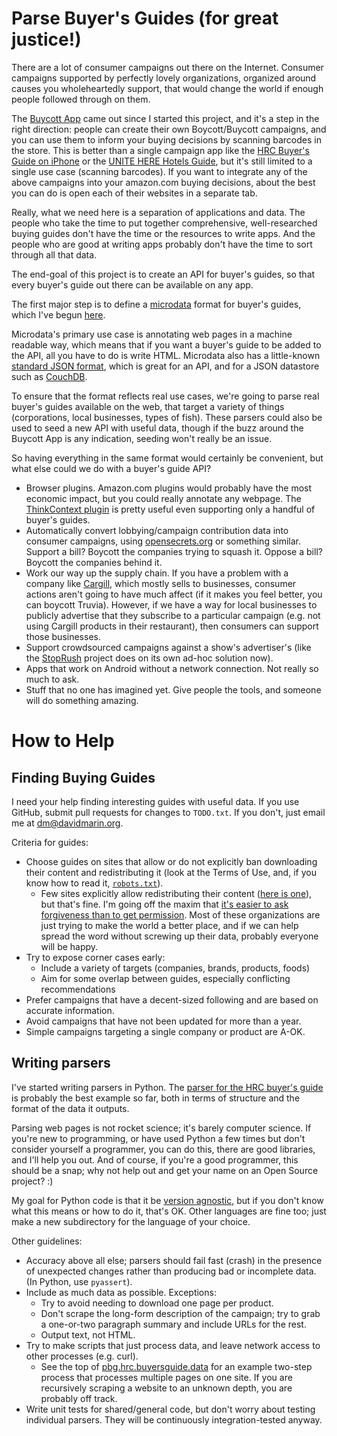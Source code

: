 Parse Buyer's Guides (for great justice!)
========================================

There are a lot of consumer campaigns out there on the Internet. Consumer
campaigns supported by perfectly lovely organizations, organized around
causes you wholeheartedly support, that would change the world if enough
people followed through on them.

The [Buycott App](http://www.buycott.com) came out since I started this project,
and it's a step in the right direction: people can create their own Boycott/Buycott
campaigns, and you can use them to inform your buying decisions by scanning barcodes
in the store. This is better than a single campaign app like the [HRC Buyer's Guide on
iPhone](https://itunes.apple.com/us/app/hrc-foundation-buying-for/id345618414?mt=8) or
the [UNITE HERE Hotels Guide](https://itunes.apple.com/us/app/hotels-guide/id557229771?mt=8), but it's still limited to a single use case (scanning barcodes). If you want to
integrate any of the above campaigns into your amazon.com buying decisions, about the best
you can do is open each of their websites in a separate tab.

Really, what we need here is a separation of applications and data. The people who
take the time to put together comprehensive, well-researched buying guides don't have the
time or the resources to write apps. And the people who are good at writing apps probably
don't have the time to sort through all that data.

The end-goal of this project is to create an API for buyer's guides, so that every
buyer's guide out there can be available on any app.

The first major step is to define a [microdata](http://schema.org/docs/gs.html) format for buyer's guides, which I've begun [here](http://htmlpreview.github.io/?https://github.com/davidmarin/pbg/blob/master/schema/BuyersGuide).

Microdata's primary use case is annotating web pages in
a machine readable way, which means that if you want a buyer's guide to be added to
the API, all you have to do is write HTML. Microdata also has a little-known [standard
JSON format](http://www.whatwg.org/specs/web-apps/current-work/multipage/microdata.html#json), which is great for an API, and for a JSON datastore such as [CouchDB](http://couchdb.apache.org/).

To ensure that the format reflects real use cases, we're going to parse real buyer's guides
available on the web, that target a variety of things (corporations, local businesses,
types of fish). These parsers could also be used to seed a new API with useful data, though if the buzz around the Buycott App is any indication, seeding won't really be
an issue.

So having everything in the same format would certainly be convenient, but what else could
we do with a buyer's guide API?

* Browser plugins. Amazon.com plugins would probably have the most economic impact, but
  you could really annotate any webpage. The [ThinkContext plugin](http://thinkcontext.org/)
  is pretty useful even supporting only a handful of buyer's guides.
* Automatically convert lobbying/campaign contribution data into consumer campaigns, using
  [opensecrets.org](http://www.opensecrets.org/) or something similar. Support a bill?
  Boycott the companies trying to squash it. Oppose a bill? Boycott the companies behind it.
* Work our way up the supply chain. If you have a problem with a company like [Cargill](http://www.cargill.com/), which mostly sells to businesses, consumer actions aren't going to have much affect (if it makes you feel better, you can boycott Truvia). However, if we have a way for local businesses to publicly advertise that they subscribe to a particular campaign (e.g. not using Cargill products in their restaurant), then consumers can support those businesses.
* Support crowdsourced campaigns against a show's advertiser's (like the [StopRush](http://stoprush.net) project does on its own ad-hoc solution now).
* Apps that work on Android without a network connection. Not really so much to ask.
* Stuff that no one has imagined yet. Give people the tools, and someone will do something amazing.

How to Help
===========

Finding Buying Guides
---------------------

I need your help finding interesting guides with useful data. If you use
GitHub, submit pull requests for changes to `TODO.txt`. If you don't, just
email me at <dm@davidmarin.org>.

Criteria for guides:
* Choose guides on sites that allow or do not explicitly ban downloading their
content and redistributing it (look at the Terms of Use, and, if you know how
to read it, [`robots.txt`](http://en.wikipedia.org/wiki/Robots_exclusion_standard)).
  * Few sites explicitly allow redistributing their content ([here is one](http://www.edf.org/about/this-site/copyright)), but that's fine. I'm going off the maxim that [it's easier to ask forgiveness than to get permission](http://en.wikiquote.org/wiki/Grace_Hopper). Most of these organizations are just trying to
make the world a better place, and if we can help spread the word without
screwing up their data, probably everyone will be happy.
* Try to expose corner cases early:
  * Include a variety of targets (companies, brands, products, foods)
  * Aim for some overlap between guides, especially conflicting recommendations
* Prefer campaigns that have a decent-sized following and are based on
  accurate information.
* Avoid campaigns that have not been updated for more than a year.
* Simple campaigns targeting a single company or product are A-OK.

Writing parsers
---------------

I've started writing parsers in Python. The [parser for the HRC buyer's guide](https://github.com/davidmarin/pbg/blob/master/python/pbg/hrc/buyersguide/data.py)
is probably the best example so far, both in terms of structure and the format
of the data it outputs.

Parsing web pages is not rocket science; it's barely computer science. If
you're new to programming, or have used Python a few times but don't consider
yourself a programmer, you can do this, there are good libraries, and I'll help
you out. And of course, if you're a good programmer, this should be a snap;
why not help out and get your name on an Open Source project? :)

My goal for Python code is that it be [version agnostic](http://python3porting.com/noconv.html), but if you don't know what this means or how to do it, that's
OK. Other languages are fine too; just make a new subdirectory for the language
of your choice.

Other guidelines:
* Accuracy above all else; parsers should fail fast (crash) in the presence of
  unexpected changes rather than producing bad or incomplete data.
  (In Python, use `pyassert`).
* Include as much data as possible. Exceptions:
  * Try to avoid needing to download one page per product.
  * Don't scrape the long-form description of the campaign; try to grab
    a one-or-two paragraph summary and include URLs for the rest.
  * Output text, not HTML.
* Try to make scripts that just process data, and leave network access to
  other processes (e.g. curl).
  * See the top of [pbg.hrc.buyersguide.data](https://github.com/davidmarin/pbg/blob/master/python/pbg/hrc/buyersguide/data.py) for an example two-step process
    that processes multiple pages on one site. If you are recursively scraping
    a website to an unknown depth, you are probably off track.
* Write unit tests for shared/general code, but don't worry about testing
  individual parsers. They will be continuously integration-tested anyway.
